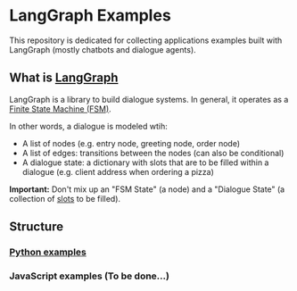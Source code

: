 # LangGraph Examples

This repository is dedicated for collecting applications examples built with LangGraph (mostly chatbots and dialogue agents).

## What is [LangGraph](https://langchain-ai.github.io/langgraph/)

LangGraph is a library to build dialogue systems. In general, it operates as a [Finite State Machine (FSM)](https://link.springer.com/chapter/10.1007/978-3-319-62533-1_4#Sec1).

In other words, a dialogue is modeled wtih:
* A list of nodes (e.g. entry node, greeting node, order node)
* A list of edges: transitions between the nodes (can also be conditional)
* A dialogue state: a dictionary with slots that are to be filled within a dialogue (e.g. client address when ordering a pizza)

**Important:** Don't mix up an "FSM State" (a node) and a "Dialogue State" (a collection of [slots](https://paperswithcode.com/task/slot-filling/latest#:~:text=The%20goal%20of,the%20target%20entity.) to be filled).

## Structure

### [Python examples](https://github.com/WSE-research/langgraph-examples/python_examples)

### JavaScript examples (To be done...)


